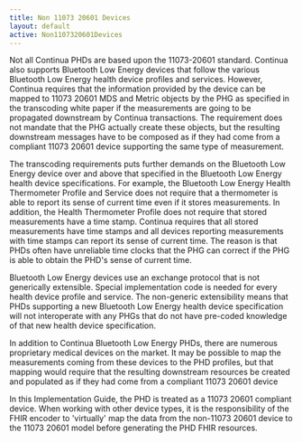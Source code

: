 ```yaml
---
title: Non 11073 20601 Devices
layout: default
active: Non1107320601Devices
---
```


Not all Continua PHDs are based upon the 11073-20601 standard. Continua also supports Bluetooth Low Energy devices that follow the various Bluetooth Low Energy health device profiles and services. However, Continua requires that the information provided by the device can be mapped to 11073 20601 MDS and Metric objects by the PHG as specified in the transcoding white paper if the measurements are going to be propagated downstream by Continua transactions. The requirement does not mandate that the PHG actually create these objects, but the resulting downstream messages have to be composed as if they had come from a compliant 11073 20601 device supporting the same type of measurement.

The transcoding requirements puts further demands on the Bluetooth Low Energy device over and above that specified in the Bluetooth Low Energy health device specifications. For example, the Bluetooth Low Energy Health Thermometer Profile and Service does not require that a thermometer is able to report its sense of current time even if it stores measurements. In addition, the Health Thermometer Profile does not require that stored measurements have a time stamp. Continua requires that all stored measurements have time stamps and all devices reporting measurements with time stamps can report its sense of current time. The reason is that PHDs often have unreliable time clocks that the PHG can correct if the PHG is able to obtain the PHD's sense of current time.

Bluetooth Low Energy devices use an exchange protocol that is not generically extensible. Special implementation code is needed for every health device profile and service. The non-generic extensibility means that PHDs supporting a new Bluetooth Low Energy health device specification will not interoperate with any PHGs that do not have pre-coded knowledge of that new health device specification.

In addition to Continua Bluetooth Low Energy PHDs, there are numerous proprietary medical devices on the market. It may be possible to map the measurements coming from these devices to the PHD profiles, but that mapping would require that the resulting downstream resources be created and populated as if they had come from a compliant 11073 20601 device

In this Implementation Guide, the PHD is treated as a 11073 20601 compliant device. When working with other device types, it is the responsibility of the FHIR encoder to 'virtually' map the data from the non-11073 20601 device to the 11073 20601 model before generating the PHD FHIR resources.